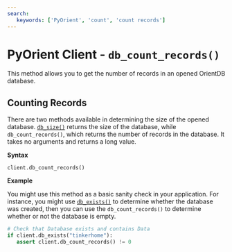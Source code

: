 ```yaml
---
search:
   keywords: ['PyOrient', 'count', 'count records']
---
```


# PyOrient Client - `db_count_records()`

This method allows you to get the number of records in an opened OrientDB database.

## Counting Records

There are two methods available in determining the size of the opened database.  [`db_size()`](PyOrient-Client-DB-Size.md) returns the size of the database, while `db_count_records()`, which returns the number of records in the database.  It takes no arguments and returns a long value.

**Syntax**

```
client.db_count_records()
```

**Example**

You might use this method as a basic sanity check in your application.  For instance, you might use [`db_exists()`](PyOrient-Client-DB-Exists.md) to determine whether the database was created, then you can use the `db_count_records()` to determine whether or not the database is empty.

```py
# Check that Database exists and contains Data
if client.db_exists("tinkerhome"):
   assert client.db_count_records() != 0
```
